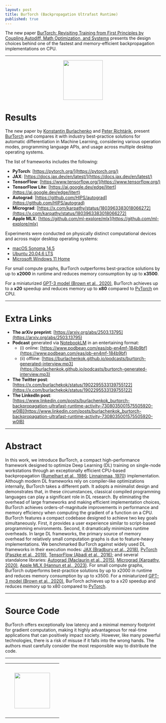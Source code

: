 ```yaml
---
layout: post
title: BurTorch (Backpropagation Ultrafast Runtime)
published: true
---
```


The new paper [BurTorch: Revisiting Training from First Principles by Coupling Autodiff, Math Optimization, and Systems](https://arxiv.org/abs/2503.13795) presents the design choices behind one of the fastest and memory-efficient backpropagation implementations on CPU.

---

<center>
<img height="128px" src="https://burlachenkok.github.io/images/burtorch-logo-2.png"/>
</center>

# Results

The new paper by [Konstantin Burlachenko](https://burlachenkok.github.io/) and [Peter Richtárik](https://richtarik.org/), present [BurTorch](https://arxiv.org/abs/2503.13795) and compares it with industry best-practice solutions for automatic differentiation in Machine Learning, considering various operation modes, programming language APIs, and usage across multiple desktop operating systems.

The list of frameworks includes the following:

* **PyTorch**: [https://pytorch.org/](https://pytorch.org/)
* **JAX**: [https://docs.jax.dev/en/latest/](https://docs.jax.dev/en/latest/)
* **TensorFlow**: [https://www.tensorflow.org/](https://www.tensorflow.org/)
* **TensorFlow Lite**: [https://ai.google.dev/edge/litert](https://ai.google.dev/edge/litert)
* **Autograd**: [https://github.com/HIPS/autograd](https://github.com/HIPS/autograd)
* **Micrograd**: [https://x.com/karpathy/status/1803963383018066272](https://x.com/karpathy/status/1803963383018066272)
* **Apple MLX**: [https://github.com/ml-explore/mlx](https://github.com/ml-explore/mlx)

Experiments were conducted on physically distinct computational devices and across major desktop operating systems:

* [macOS Sonoma 14.5](https://developer.apple.com/documentation/macos-release-notes/macos-14_5-release-notes)
* [Ubuntu 20.04.6 LTS](https://releases.ubuntu.com/focal/)
* [Microsoft Windows 11 Home](https://www.microsoft.com/en-us/d/windows-11-home/dg7gmgf0krt0)

For small compute graphs, BurTorch outperforms best-practice solutions by up to **x2000** in runtime and reduces memory consumption by up to **x3500**. 

For a miniaturized [GPT-3 model (Brown et al., 2020)](https://arxiv.org/abs/2005.14165), BurTorch achieves up to a **x20** speedup and reduces memory up to **x80** compared to [PyTorch](https://proceedings.neurips.cc/paper/2019/hash/bdbca288fee7f92f2bfa9f7012727740-Abstract.html) on CPU.

----

# Extra Links

- **The arXiv preprint**: [https://arxiv.org/abs/2503.13795](https://arxiv.org/abs/2503.13795)
- **Podcast** generated via [NotebookLM](https://notebooklm.google/) in an entertaining format:
    - (i) online: [https://www.podbean.com/eas/pb-en4mf-184b9bf](https://www.podbean.com/eas/pb-en4mf-184b9bf)
    - (ii) offline: [https://burlachenkok.github.io/podcasts/burtorch-generated-interview.mp3](https://burlachenkok.github.io/podcasts/burtorch-generated-interview.mp3)
- **The Twitter post**: [https://x.com/burlachekok/status/1902295533139755122](https://x.com/burlachekok/status/1902295533139755122)
- **The LinkedIn post**: [https://www.linkedin.com/posts/burlachenkok_burtorch-backpropagation-ultrafast-runtime-activity-7308035001575505920-w0lB](https://www.linkedin.com/posts/burlachenkok_burtorch-backpropagation-ultrafast-runtime-activity-7308035001575505920-w0lB)

---

# Abstract

In this work, we introduce BurTorch, a compact high-performance framework designed to optimize Deep Learning (DL) training on single-node workstations 
through an exceptionally efficient CPU-based backpropagation ([Rumelhart et al., 1986](https://www.nature.com/articles/323533a0); [Linnainmaa, 1970](https://scholar.googleusercontent.com/scholar.bib?q=info:wRjDZKQ_NKYJ:scholar.google.com/&output=citation&scisdr=ClHdwmNeENKs6Xb1i_s:AFWwaeYAAAAAZ87zk_vuPijL7H0txyMVOwPA1wQ&scisig=AFWwaeYAAAAAZ87zk4D5Rjhb-wNl_c2IxQBTkcc&scisf=4&ct=citation&cd=-1&hl=ru)) implementation. Although modern DL frameworks rely on compiler-like optimizations internally, BurTorch takes a different path. It adopts a minimalist design and demonstrates that, 
in these circumstances, classical compiled programming languages can play a significant role in DL research. 
By eliminating the overhead of large frameworks and making efficient implementation choices, BurTorch achieves orders-of-magnitude improvements in performance and memory efficiency when 
computing the gradient of a function on a CPU. BurTorch features a compact codebase designed to achieve two key goals simultaneously. 
First, it provides a user experience similar to script-based programming environments. 
Second, it dramatically minimizes runtime overheads. In large DL frameworks, the primary source of memory overhead for relatively small computation graphs is due to feature-heavy implementations. 
We benchmarked BurTorch against widely used DL frameworks in their execution modes: 
[JAX (Bradbury et al., 2018)](https://github.com/jax-ml/jax), [PyTorch (Paszke et al., 2019)](https://proceedings.neurips.cc/paper/2019/hash/bdbca288fee7f92f2bfa9f7012727740-Abstract.html), [TensorFlow (Abadi et al., 2016)](https://arxiv.org/abs/1605.08695);
and several standalone libraries: [Autograd (Maclaurin et al., 2015)](https://github.com/HIPS/autograd), [Micrograd (Karpathy, 2020)](https://github.com/karpathy/micrograd), [Apple MLX (Hannun et al., 2023)](https://github.com/ml-explore).
For small compute graphs, BurTorch outperforms best-practice solutions by up to x2000 in runtime and reduces memory consumption by up to x3500. For a miniaturized [GPT-3 model (Brown et al., 2020)](https://arxiv.org/abs/2005.14165), 
BurTorch achieves up to a x20 speedup and reduces memory up to x80 compared to [PyTorch](https://proceedings.neurips.cc/paper/2019/hash/bdbca288fee7f92f2bfa9f7012727740-Abstract.html).

---

# Source Code

BurTorch offers exceptionally low latency and a minimal memory footprint for gradient computation, making it highly advantageous for real-time applications that can positively impact society. However, like many powerful technologies, there is a risk of misuse if it falls into the wrong hands. The authors must carefully consider the most responsible way to distribute the code.

---

<center>
<table style="text-align:center;">
<tr>
<td style="padding:30px;text-align:center;vertical-align:middle;"> <img height="115px" src="https://burlachenkok.github.io/materials/KAUST-logo.svg"/> </td>
</tr>
</table>
</center>
